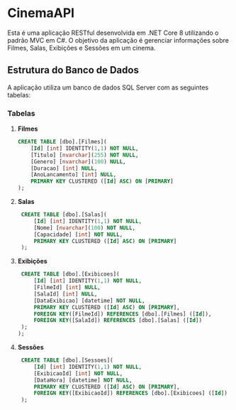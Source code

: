 # CinemaAPI

Esta é uma aplicação RESTful desenvolvida em .NET Core 8 utilizando o padrão MVC em C#. O objetivo da aplicação é gerenciar informações sobre Filmes, Salas, Exibições e Sessões em um cinema.

## Estrutura do Banco de Dados

A aplicação utiliza um banco de dados SQL Server com as seguintes tabelas:

### Tabelas

1. **Filmes**
   ```sql
   CREATE TABLE [dbo].[Filmes](
       [Id] [int] IDENTITY(1,1) NOT NULL,
       [Titulo] [nvarchar](255) NOT NULL,
       [Genero] [nvarchar](100) NULL,
       [Duracao] [int] NULL,
       [AnoLancamento] [int] NULL,
       PRIMARY KEY CLUSTERED ([Id] ASC) ON [PRIMARY]
   );
   ```
	
2. **Salas**
   ```sql
	CREATE TABLE [dbo].[Salas](
		[Id] [int] IDENTITY(1,1) NOT NULL,
		[Nome] [nvarchar](100) NOT NULL,
		[Capacidade] [int] NOT NULL,
		PRIMARY KEY CLUSTERED ([Id] ASC) ON [PRIMARY]
	);
   ```
   
3. **Exibições**
   ```sql
	CREATE TABLE [dbo].[Exibicoes](
		[Id] [int] IDENTITY(1,1) NOT NULL,
		[FilmeId] [int] NULL,
		[SalaId] [int] NULL,
		[DataExibicao] [datetime] NOT NULL,
		PRIMARY KEY CLUSTERED ([Id] ASC) ON [PRIMARY],
		FOREIGN KEY([FilmeId]) REFERENCES [dbo].[Filmes] ([Id]),
		FOREIGN KEY([SalaId]) REFERENCES [dbo].[Salas] ([Id])
	);
   );
   ```
   
4. **Sessões**
   ```sql
	CREATE TABLE [dbo].[Sessoes](
		[Id] [int] IDENTITY(1,1) NOT NULL,
		[ExibicaoId] [int] NOT NULL,
		[DataHora] [datetime] NOT NULL,
		PRIMARY KEY CLUSTERED ([Id] ASC) ON [PRIMARY],
		FOREIGN KEY([ExibicaoId]) REFERENCES [dbo].[Exibicoes] ([Id])
	);
	```